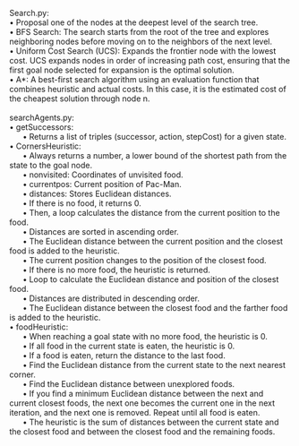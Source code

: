 Search.py: <br>
• Proposal one of the nodes at the deepest level of the search tree. <br>
• BFS Search: The search starts from the root of the tree and explores neighboring nodes
before moving on to the neighbors of the next level.  <br>
• Uniform Cost Search (UCS): Expands the frontier node with the lowest cost. UCS expands
nodes in order of increasing path cost, ensuring that the first goal node selected for
expansion is the optimal solution.  <br>
• A*: A best-first search algorithm using an evaluation function that combines heuristic and
actual costs. In this case, it is the estimated cost of the cheapest solution through node n.  <br>  <br>
searchAgents.py:  <br>
• getSuccessors:  <br>
&nbsp;&nbsp;&nbsp;&nbsp;&nbsp;&nbsp;• Returns a list of triples (successor, action, stepCost) for a given state.  <br>
• CornersHeuristic:  <br>
&nbsp;&nbsp;&nbsp;&nbsp;&nbsp;&nbsp;• Always returns a number, a lower bound of the shortest path from the state to the
goal node.  <br>
&nbsp;&nbsp;&nbsp;&nbsp;&nbsp;&nbsp;• nonvisited: Coordinates of unvisited food.  <br>
&nbsp;&nbsp;&nbsp;&nbsp;&nbsp;&nbsp;• currentpos: Current position of Pac-Man.  <br>
&nbsp;&nbsp;&nbsp;&nbsp;&nbsp;&nbsp;• distances: Stores Euclidean distances.  <br>
&nbsp;&nbsp;&nbsp;&nbsp;&nbsp;&nbsp;• If there is no food, it returns 0.  <br>
&nbsp;&nbsp;&nbsp;&nbsp;&nbsp;&nbsp;• Then, a loop calculates the distance from the current position to the food.  <br>
&nbsp;&nbsp;&nbsp;&nbsp;&nbsp;&nbsp;• Distances are sorted in ascending order.  <br>
&nbsp;&nbsp;&nbsp;&nbsp;&nbsp;&nbsp;• The Euclidean distance between the current position and the closest food is added to
the heuristic.  <br> 
&nbsp;&nbsp;&nbsp;&nbsp;&nbsp;&nbsp;• The current position changes to the position of the closest food.  <br>
&nbsp;&nbsp;&nbsp;&nbsp;&nbsp;&nbsp;• If there is no more food, the heuristic is returned.  <br>
&nbsp;&nbsp;&nbsp;&nbsp;&nbsp;&nbsp;• Loop to calculate the Euclidean distance and position of the closest food.  <br>
&nbsp;&nbsp;&nbsp;&nbsp;&nbsp;&nbsp;• Distances are distributed in descending order.  <br>
&nbsp;&nbsp;&nbsp;&nbsp;&nbsp;&nbsp;• The Euclidean distance between the closest food and the farther food is added to the
heuristic.  <br>
• foodHeuristic:  <br>
&nbsp;&nbsp;&nbsp;&nbsp;&nbsp;&nbsp;• When reaching a goal state with no more food, the heuristic is 0.  <br>
&nbsp;&nbsp;&nbsp;&nbsp;&nbsp;&nbsp;• If all food in the current state is eaten, the heuristic is 0.  <br>
&nbsp;&nbsp;&nbsp;&nbsp;&nbsp;&nbsp;• If a food is eaten, return the distance to the last food.  <br> 
&nbsp;&nbsp;&nbsp;&nbsp;&nbsp;&nbsp;• Find the Euclidean distance from the current state to the next nearest corner.  <br>
&nbsp;&nbsp;&nbsp;&nbsp;&nbsp;&nbsp;• Find the Euclidean distance between unexplored foods.  <br>
&nbsp;&nbsp;&nbsp;&nbsp;&nbsp;&nbsp;• If you find a minimum Euclidean distance between the next and current closest
foods, the next one becomes the current one in the next iteration, and the next one is
removed. Repeat until all food is eaten.  <br>
&nbsp;&nbsp;&nbsp;&nbsp;&nbsp;&nbsp;• The heuristic is the sum of distances between the current state and the closest food
and between the closest food and the remaining foods.  <br>
